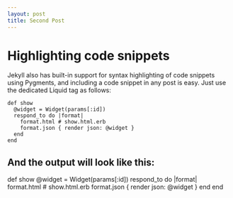```yaml
---
layout: post
title: Second Post
---
```


Highlighting code snippets
==============

Jekyll also has built-in support for syntax highlighting of code snippets using Pygments, 
and including a code snippet in any post is easy. 
Just use the dedicated Liquid tag as follows:


```
def show
  @widget = Widget(params[:id])
  respond_to do |format|
    format.html # show.html.erb
    format.json { render json: @widget }
  end
end
```

And the output will look like this:
------------------------------------

def show
  @widget = Widget(params[:id])
  respond_to do |format|
    format.html # show.html.erb
    format.json { render json: @widget }
  end
end
